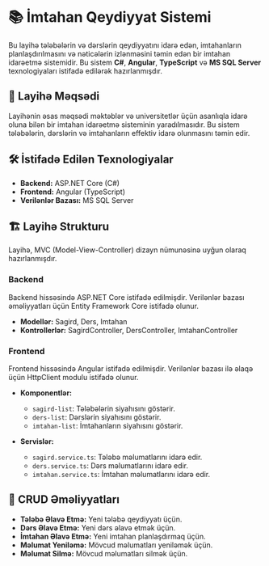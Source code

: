 # 📚 İmtahan Qeydiyyat Sistemi

Bu layihə tələbələrin və dərslərin qeydiyyatını idarə edən, imtahanların planlaşdırılmasını və nəticələrin izlənməsini təmin edən bir imtahan idarəetmə sistemidir. Bu sistem **C#**, **Angular**, **TypeScript** və **MS SQL Server** texnologiyaları istifadə edilərək hazırlanmışdır.

## 🎯 Layihə Məqsədi

Layihənin əsas məqsədi məktəblər və universitetlər üçün asanlıqla idarə oluna bilən bir imtahan idarəetmə sisteminin yaradılmasıdır. Bu sistem tələbələrin, dərslərin və imtahanların effektiv idarə olunmasını təmin edir.

## 🛠️ İstifadə Edilən Texnologiyalar

- **Backend:** ASP.NET Core (C#)
- **Frontend:** Angular (TypeScript)
- **Verilənlər Bazası:** MS SQL Server

## 🏗️ Layihə Strukturu

Layihə, MVC (Model-View-Controller) dizayn nümunəsinə uyğun olaraq hazırlanmışdır.

### Backend

Backend hissəsində ASP.NET Core istifadə edilmişdir. Verilənlər bazası əməliyyatları üçün Entity Framework Core istifadə olunur.

- **Modellər:** Sagird, Ders, Imtahan
- **Kontrollerlər:** SagirdController, DersController, ImtahanController

### Frontend

Frontend hissəsində Angular istifadə edilmişdir. Verilənlər bazası ilə əlaqə üçün HttpClient modulu istifadə olunur.

- **Komponentlər:**
  - `sagird-list`: Tələbələrin siyahısını göstərir.
  - `ders-list`: Dərslərin siyahısını göstərir.
  - `imtahan-list`: İmtahanların siyahısını göstərir.

- **Servislər:**
  - `sagird.service.ts`: Tələbə məlumatlarını idarə edir.
  - `ders.service.ts`: Dərs məlumatlarını idarə edir.
  - `imtahan.service.ts`: İmtahan məlumatlarını idarə edir.

## 📝 CRUD Əməliyyatları

- **Tələbə Əlavə Etmə:** Yeni tələbə qeydiyyatı üçün.
- **Dərs Əlavə Etmə:** Yeni dərs əlavə etmək üçün.
- **İmtahan Əlavə Etmə:** Yeni imtahan planlaşdırmaq üçün.
- **Məlumat Yeniləmə:** Mövcud məlumatları yeniləmək üçün.
- **Məlumat Silmə:** Mövcud məlumatları silmək üçün.


